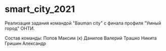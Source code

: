 # smart_city_2021
  Реализация задания командой "Bauman city" с финала профиля "Умный город" ОНТИ.  
  
  Состав команды:
  Попов Максим (к) 
  Данилов Валерий 
  Трашко Никита 
  Гришин Александр

